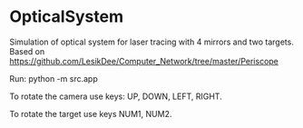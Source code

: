 # OpticalSystem

Simulation of optical system for laser tracing with 4 mirrors and two targets. Based on https://github.com/LesikDee/Computer_Network/tree/master/Periscope

Run: python -m src.app

To rotate the camera use keys: UP, DOWN, LEFT, RIGHT.

To rotate the target use keys NUM1, NUM2.
